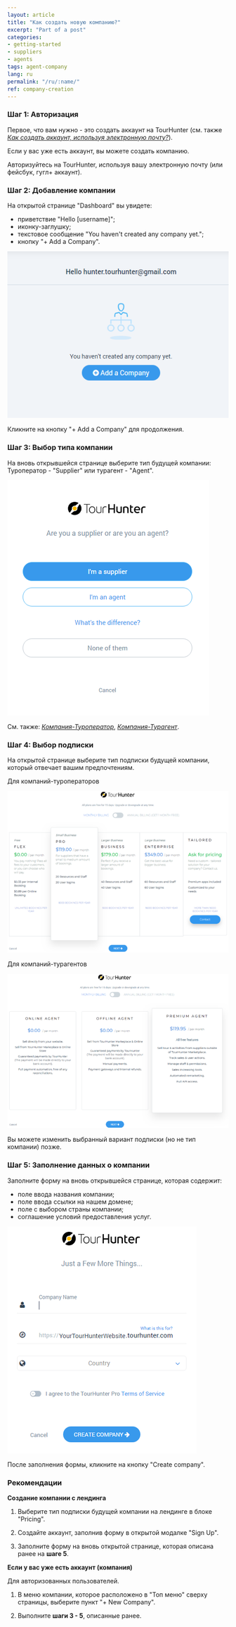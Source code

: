 ```yaml
---
layout: article
title: "Как создать новую компанию?"
excerpt: "Part of a post"
categories:
- getting-started
- suppliers
- agents
tags: agent-company
lang: ru
permalink: "/ru/:name/"
ref: company-creation
---
```


### **Шаг 1: Авторизация**

Первое, что вам нужно - это создать аккаунт на TourHunter (см. также [*Как создать аккаунт, используя электронную почту?*](https://help.tourhunter.com/ru/how-to-create-an-account-using-email/)). 

Если у вас уже есть аккаунт, вы можете создать компанию.

Авторизуйтесь на TourHunter, используя вашу электронную почту (или фейсбук, гугл+ аккаунт).

### **Шаг 2: Добавление компании**

На открытой странице "Dashboard" вы увидете:

- приветствие "Hello [username]";
- иконку-заглушку;
- текстовое сообщение "You haven't created any company yet.";
- кнопку "+ Add a Company".

![You haven't created any company yet](/assets/images/company_creation1.png)

Кликните на кнопку "+ Add a Company" для продолжения.

### **Шаг 3: Выбор типа компании**

На вновь открывшейся странице выберите тип будущей компании: Туроператор - "Supplier" или турагент - "Agent".

![Choose company type](/assets/images/company_creation2.png)

См. также: [*Компания-Туроператор*](https://help.tourhunter.com/ru/supplier-company/), [*Компания-Турагент*](https://help.tourhunter.com/ru/agent-company/).

### **Шаг 4: Выбор подписки**

На открытой странице выберите тип подписки будущей компании, который отвечает вашим предпочтениям.

Для компаний-туроператоров

![Choose supplier subscription type](/assets/images/company_creation3.png)

Для компаний-турагентов

![Choose agent subscription type](/assets/images/company_creation4.png)

Вы можете изменить выбранный вариант подписки (но не тип компании) позже.

### **Шаг 5: Заполнение данных о компании**
 
Заполните форму на вновь открывшейся странице, которая содержит:
- поле ввода названия компании;
- поле ввода ссылки на нашем домене;
- поле с выбором страны компании;
- соглашение условий предоставления услуг.

![Choose agent subscription type](/assets/images/company_creation5.png)

После заполнения формы, кликните на кнопку "Create company".
 
### **Рекомендации**

**Создание компании с лендинга**

1. Выберите тип подписки будущей компании на лендинге в блоке "Pricing". 

2. Создайте аккаунт, заполнив форму в открытой модалке "Sign Up".

3. Заполните форму на вновь открытой странице, которая описана ранее на **шаге 5**.

**Если у вас уже есть аккаунт (компания)**

Для авторизованных пользователей.

1. В меню компании, которое расположено в "Топ меню" сверху страницы, выберите пункт "+ New Company".

2. Выполните **шаги 3 - 5**, описанные ранее.